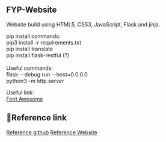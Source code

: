 ## FYP-Website
Website build using HTML5, CSS3, JavaScript, Flask and jinja.<br/>

pip install commands:<br/>
pip3 install -r requirements.txt<br/>
pip install translate<br/>
pip install flask-restful (?)<br/>
<br/>
Useful commands:<br/>
flask --debug run --host=0.0.0.0<br/>
python3 -m http.server<br/>

Useful link:<br/>
<a href="https://fontawesome.com/search?o=r&m=free" target="_blank">Font Awesome</a>

## 📌Reference link
<a href="https://github.com/jigar-sable/Portfolio-Website" target="_blank">Reference github</a>
<a href="https://jigarsable.netlify.app/" target="_blank">Reference Website</a>